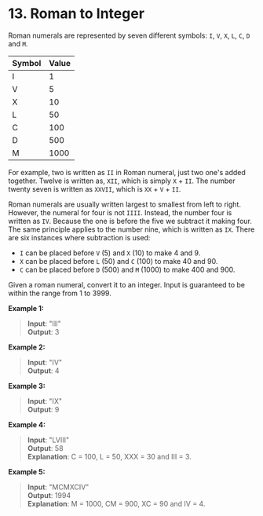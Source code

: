 # 13. Roman to Integer

Roman numerals are represented by seven different symbols: `I`, `V`, `X`, `L`, `C`, `D` and `M`.

Symbol | Value
--- | ---
I | 1
V | 5
X | 10
L | 50
C | 100
D | 500
M | 1000

For example, two is written as `II` in Roman numeral, just two one's added together. Twelve is written as, `XII`, which is simply `X` + `II`. The number twenty seven is written as `XXVII`, which is `XX` + `V` + `II`.

Roman numerals are usually written largest to smallest from left to right. However, the numeral for four is not `IIII`. Instead, the number four is written as `IV`. Because the one is before the five we subtract it making four. The same principle applies to the number nine, which is written as `IX`. There are six instances where subtraction is used:

  * `I` can be placed before `V` (5) and `X` (10) to make 4 and 9. 
  * `X` can be placed before `L` (50) and `C` (100) to make 40 and 90. 
  * `C` can be placed before `D` (500) and `M` (1000) to make 400 and 900.

  Given a roman numeral, convert it to an integer. Input is guaranteed to be within the range from 1 to 3999.

**Example 1:**

> **Input**: "III"  
> **Output**: 3 

**Example 2:**

> **Input**: "IV"  
> **Output**: 4   

**Example 3:**

> **Input**: "IX"  
> **Output**: 9  

**Example 4:**

> **Input**: "LVIII"  
> **Output**: 58  
> **Explanation**: C = 100, L = 50, XXX = 30 and III = 3.    

**Example 5:**

> **Input**: "MCMXCIV"  
> **Output**: 1994  
> **Explanation**: M = 1000, CM = 900, XC = 90 and IV = 4.   